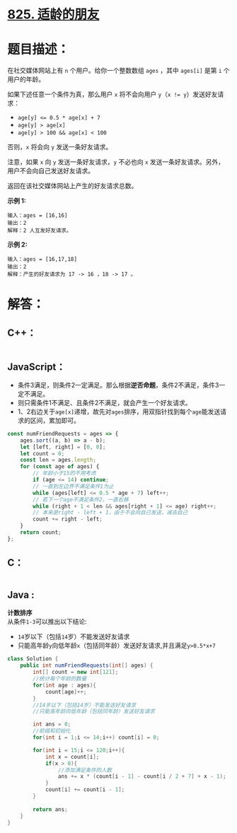 # [825. 适龄的朋友](https://leetcode-cn.com/problems/friends-of-appropriate-ages/)

# 题目描述：

在社交媒体网站上有 `n` 个用户。给你一个整数数组 `ages` ，其中 `ages[i]` 是第 `i` 个用户的年龄。

如果下述任意一个条件为真，那么用户 `x` 将不会向用户 `y`（`x != y`）发送好友请求：

- `age[y] <= 0.5 * age[x] + 7`
- `age[y] > age[x]`
- `age[y] > 100 && age[x] < 100`

否则，`x` 将会向 `y` 发送一条好友请求。

注意，如果 `x` 向 `y` 发送一条好友请求，`y` 不必也向 `x` 发送一条好友请求。另外，用户不会向自己发送好友请求。

返回在该社交媒体网站上产生的好友请求总数。



**示例 1:**

```
输入：ages = [16,16]
输出：2
解释：2 人互发好友请求。
```

 **示例 2:**

```
输入：ages = [16,17,18]
输出：2
解释：产生的好友请求为 17 -> 16 ，18 -> 17 。
```



# 解答：

## C++：

```cpp

```

## JavaScript：

- 条件3满足，则条件2一定满足。那么根据**逆否命题**，条件2不满足，条件3一定不满足。
- 则只需条件1不满足、且条件2不满足，就会产生一个好友请求。
- 1、2右边关于`age[x]`递增，故先对`ages`排序，用双指针找到每个`age`能发送请求的区间，累加即可。

```javascript
const numFriendRequests = ages => {
    ages.sort((a, b) => a - b);
    let [left, right] = [0, 0];
    let count = 0;
    const len = ages.length;
    for (const age of ages) {
        // 年龄小于15的不用考虑
        if (age <= 14) continue;
        // 一直到左边界不满足条件1为止
        while (ages[left] <= 0.5 * age + 7) left++;
        // 若下一个age不满足条件2，一直右移
        while (right + 1 < len && ages[right + 1] <= age) right++;
        // 本来是right - left + 1，由于不会向自己发送，减去自己
        count += right - left;
    }
    return count;
};
```

## C：

```c

```

## Java :

**计数排序**  
从条件`1-3`可以推出以下结论:

- `14`岁以下（包括`14`岁）不能发送好友请求 
- 只能高年龄`y`向低年龄`x`（包括同年龄）发送好友请求,并且满足`y>0.5*x+7`

```java
class Solution {
    public int numFriendRequests(int[] ages) {
        int[] count = new int[121];
        //统计每个年龄的数量
        for(int age : ages){
            count[age]++;
        }
        //14岁以下（包括14岁）不能发送好友请求
        //只能高年龄向低年龄（包括同年龄）发送好友请求

        int ans = 0;
        //前缀和初始化
        for(int i = 1;i <= 14;i++) count[i] = 0;

        for(int i = 15;i <= 120;i++){
            int x = count[i];
            if(x > 0){
                //添加满足条件的人数
                ans += x * (count[i - 1] - count[i / 2 + 7] + x - 1);
            }
            count[i] += count[i - 1];
        }
        
        return ans;
    }
}
```

